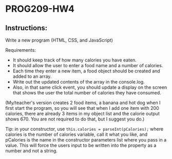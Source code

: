 # PROG209-HW4

## Instructions:

Write a new program (HTML, CSS, and JavaScript)

Requirements:
- It should keep track of how many calories you have eaten.
- It should allow the user to enter a food name and a number of calories.
- Each time they enter a new item, a food object should be created and added to an array.
- Write out the updated contents of the array in the console.log.
- Also, in that same click event, you should update a display on the screen that shows the user the total number of calories they have consumed.

(My/teacher's version creates 2 food items, a banana and hot dog when I first start the program, so you will see that when I add one item with 200 calories, there are already 3 items in my object list and the calorie output shows 670. You are not required to do that, but I suggest you do.)

Tip: in your constructor, use `this.calories = parseInt(pCalories);` where calories is the number of calories variable, call it what you like, and pCalories is the name in the constructor parameters list where you pass in a value. This will force the users input to be written into the property as a number and not a string.

